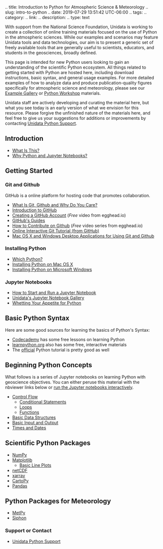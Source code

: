 .. title: Introduction to Python for Atmospheric Science & Meteorology
.. slug: intro-to-python
.. date: 2019-07-29 13:51:42 UTC-06:00
.. tags: 
.. category: 
.. link: 
.. description: 
.. type: text

With support from the National Science Foundation, Unidata is working to create
a collection of online training materials focused on the use of Python in the
atmospheric sciences. While our examples and scenarios may feature Unidata tools
and data technologies, our aim is to present a generic set of freely available
tools that are generally useful to scientists, educators, and students in the
geosciences, broadly defined.

This page is intended for new Python users looking to gain an understanding of the
scientific Python ecosystem. All things related to getting started with Python
are hosted here, including download instructions, basic syntax, and general 
usage examples. For more detailed examples of how to analyze data and produce
publication-quality figures specifically for atmospheric science and meteorology,
please see our [Example Gallery](/gallery/gallery-home) or [Python Workshop](/workshop/workshop-intro)
materials.

Unidata staff are actively developing and curating the material here, but what
you see today is an early version of what we envision for this resource. Please
forgive the unfinished nature of the materials here, and feel free to give us
your suggestions for additions or improvements by contacting
[Unidata Python Support](/python/support).

## Introduction

- [What Is This?](/python/what)
- [Why Python and Jupyter Notebooks?](/python/introduction)

## Getting Started

### Git and Github

GitHub is a online platform for hosting code that promotes collaboration.

- [What Is Git, Github and Why Do You Care?](/python/git)
- [Introduction to GitHub](https://guides.github.com/activities/hello-world/)
- [Creating a GitHub Account](https://egghead.io/lessons/javascript-introduction-to-github?series=how-to-contribute-to-an-open-source-project-on-github) (*Free* video from egghead.io)
- [GitHub's Guides](https://guides.github.com/)
- [How to Contribute on Github](https://egghead.io/series/how-to-contribute-to-an-open-source-project-on-github) (*Free* video series from egghead.io)
- [Online Interactive Git Tutorial (from GitHub)](https://try.github.io/)
- [Mac OS X and Windows Desktop Applications for Using Git and Github](https://git-scm.com/download/gui/windows)

### Installing Python

- [Which Python?](/python/choosing)
- [Installing Python on Mac OS X](/python/conda-osx)
- [Installing Python on Microsoft Windows](/python/conda-windows)

### Jupyter Notebooks

- [How to Start and Run a Jupyter Notebook](/python/notebook)
- [Unidata's Jupyter Notebook Gallery](http://unidata.github.io/notebook-gallery)
- [Whetting Your Appetite for Python](http://nbviewer.jupyter.org/github/Unidata/online-python-training/blob/master/notebooks/Whetting%20Your%20Appetite%20for%20Python.ipynb)

## Basic Python Syntax
Here are some good sources for learning the basics of Python's Syntax:

- [Codecademy](https://www.codecademy.com/learn/python) has some free lessons on learning Python
- [learnpython.org](http://www.learnpython.org/) also has some free, interactive materials
- The [official](https://docs.python.org/3.5/tutorial/index.html) Python tutorial is pretty good as well

## Beginning Python Concepts
What follows is a series of Jupyter notebooks on learning Python with geoscience objectives. You can either peruse this material with the nbviewer links below or [run the Jupyter notebooks interactively](notebook.html#how-to-run-opt-notebooks).

- [Control Flow](/python/controlflowintro)
    * [Conditional Statements](http://nbviewer.jupyter.org/github/Unidata/online-python-training/blob/master/notebooks/Conditionals.ipynb)
    * [Loops](http://nbviewer.jupyter.org/github/Unidata/online-python-training/blob/master/notebooks/Loops.ipynb)
    * [Functions](http://nbviewer.jupyter.org/github/Unidata/online-python-training/blob/master/notebooks/Functions.ipynb)
- [Basic Data Structures](http://nbviewer.jupyter.org/github/Unidata/online-python-training/blob/master/notebooks/Basic%20Data%20Structures.ipynb)
- [Basic Input and Output](http://nbviewer.jupyter.org/github/Unidata/online-python-training/blob/master/notebooks/Basic%20Input%20and%20Output.ipynb)
- [Times and Dates](http://nbviewer.jupyter.org/github/Unidata/online-python-training/blob/master/notebooks/Times%20and%20Dates.ipynb)

## Scientific Python Packages
- [NumPy](https://numpy.org)
- [Matplotlib](https://matplotlib.org)
    * [Basic Line Plots](http://nbviewer.jupyter.org/github/Unidata/online-python-training/blob/master/notebooks/Beginning%20Plots%20With%20Matplotlib.ipynb)
- [netCDF](https://unidata.github.io/netcdf4-python/netCDF4/index.html)
- [xarray](http://xarray.pydata.org/en/stable/)
- [CartoPy](https://scitools.org.uk/cartopy/docs/latest/)
- [Pandas](https://pandas.pydata.org/pandas-docs/stable/)

## Python Packages for Meteorology
- [MetPy](https://unidata.github.io/MetPy/latest/)
- [Siphon](https://unidata.github.io/siphon/)

### Support or Contact
- [Unidata Python Support](/python/support)



